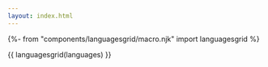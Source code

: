 ```yaml
---
layout: index.html
---
```


{%- from "components/languagesgrid/macro.njk" import languagesgrid %}

{{ languagesgrid(languages) }}

